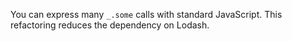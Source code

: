 You can express many `_.some` calls with standard JavaScript. This refactoring reduces the dependency on Lodash.